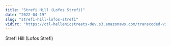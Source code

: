 ```yaml
---
title: "Strefi Hill (Lofos Strefi)"
date: "2022-04-19"
slug: "strefi-hill-lofos-strefi"
vidSrc: "https://ctl-hellenicstreets-dev.s3.amazonaws.com/transcoded-videos/Strefi%20Hill%20%28Lofos%20Strefi%29.mp4"
---
```


Strefi Hill (Lofos Strefi)
